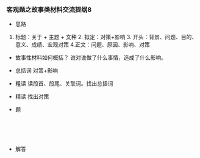 
### 客观题之故事类材料交流提纲8

- 思路

1. 标题：关于 + 主题 + 文种 2. 拟定：对策+影响 3. 开头：背景、问题、目的、意义、成绩、宏观对策 4.正文：问题、原因、影响、对策 
- 故事性材料如何概括？
谁对谁做了什么事情，造成了什么影响。 
- 总括词
对策+影响
- 粗读
读段首、段尾、关联词。找出总括词
- 精读
找出对策

- 题

```





```
- 解答

```

```
```

```